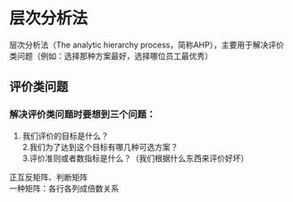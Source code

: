 # 层次分析法
层次分析法（The analytic hierarchy process，简称AHP），主要用于解决评价类问题（例如：选择那种方案最好，选择哪位员工最优秀）
## 评价类问题
### 解决评价类问题时要想到三个问题：  
1. 我们评价的目标是什么？   
2.我们为了达到这个目标有哪几种可选方案？     
3.评价准则或者数指标是什么？（我们根据什么东西来评价好坏）   

正互反矩阵、判断矩阵  
一种矩阵：各行各列成倍数关系
